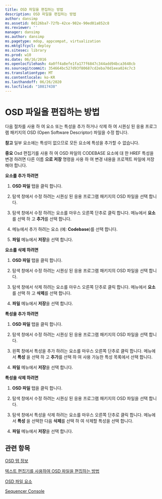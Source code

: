 ```yaml
---
title: OSD 파일을 편집하는 방법
description: OSD 파일을 편집하는 방법
author: dansimp
ms.assetid: 0d126ba7-72fb-42ce-982e-90ed01a852c8
ms.reviewer: ''
manager: dansimp
ms.author: dansimp
ms.pagetype: mdop, appcompat, virtualization
ms.mktglfcycl: deploy
ms.sitesec: library
ms.prod: w10
ms.date: 06/16/2016
ms.openlocfilehash: 4a0ff4a8efe1fa177f6847c344add94bca3648cb
ms.sourcegitcommit: 354664bc527d93f80687cd2eba70d1eea024c7c3
ms.translationtype: MT
ms.contentlocale: ko-KR
ms.lasthandoff: 06/26/2020
ms.locfileid: "10817438"
---
```

# OSD 파일을 편집하는 방법


다음 절차를 사용 하 여 요소 또는 특성을 추가 하거나 삭제 하 여 시퀀싱 된 응용 프로그램 패키지의 OSD (Open Software Descriptor) 파일을 수정 합니다.

**참고**  일부 요소에는 특성이 없으므로 모든 요소에 특성을 추가할 수 없습니다.

 

**중요**  Osd 편집기를 사용 하 여 OSD 파일의 CODEBASE 요소에 대 한 HREF 특성을 변경 하려면 다른 이름 **으로 저장** 명령을 사용 하 여 변경 내용을 프로젝트 파일에 저장 해야 합니다.

 

**요소를 추가 하려면**

1.  **OSD 파일** 탭을 클릭 합니다.

2.  탐색 창에서 수정 하려는 시퀀싱 된 응용 프로그램 패키지의 OSD 파일을 선택 합니다.

3.  탐색 창에서 수정 하려는 요소를 마우스 오른쪽 단추로 클릭 합니다. 메뉴에서 **요소** 를 선택 하 고 **추가**를 선택 합니다.

4.  메뉴에서 추가 하려는 요소 (예: **Codebase**)를 선택 합니다.

5.  **파일** 메뉴에서 **저장**을 선택 합니다.

**요소를 삭제 하려면**

1.  **OSD 파일** 탭을 클릭 합니다.

2.  탐색 창에서 수정 하려는 시퀀싱 된 응용 프로그램 패키지의 OSD 파일을 선택 합니다.

3.  탐색 창에서 삭제 하려는 요소를 마우스 오른쪽 단추로 클릭 합니다. 메뉴에서 **요소** 를 선택 하 고 **삭제**를 선택 합니다.

4.  **파일** 메뉴에서 **저장**을 선택 합니다.

**특성을 추가 하려면**

1.  **OSD 파일** 탭을 클릭 합니다.

2.  탐색 창에서 수정 하려는 시퀀싱 된 응용 프로그램 패키지의 OSD 파일을 선택 합니다.

3.  왼쪽 창에서 특성을 추가 하려는 요소를 마우스 오른쪽 단추로 클릭 합니다. 메뉴에서 **특성** 을 선택 하 고 **추가**를 선택 하 여 사용 가능한 특성 목록에서 선택 합니다.

4.  **파일** 메뉴에서 **저장**을 선택 합니다.

**특성을 삭제 하려면**

1.  **OSD 파일** 탭을 클릭 합니다.

2.  탐색 창에서 수정 하려는 시퀀싱 된 응용 프로그램 패키지의 OSD 파일을 선택 합니다.

3.  탐색 창에서 특성을 삭제 하려는 요소를 마우스 오른쪽 단추로 클릭 합니다. 메뉴에서 **특성** 을 선택한 다음 **삭제**를 선택 하 여 삭제할 특성을 선택 합니다.

4.  **파일** 메뉴에서 **저장**을 선택 합니다.

## 관련 항목


[OSD 탭 정보](about-the-osd-tab.md)

[텍스트 편집기를 사용하여 OSD 파일을 편집하는 방법](how-to-edit-an-osd-file-using-a-text-editor.md)

[OSD 파일 요소](osd-file-elements.md)

[Sequencer Console](sequencer-console.md)

 

 





